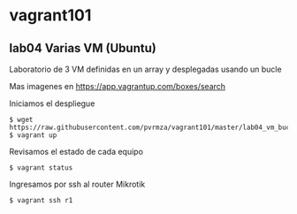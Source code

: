 # vagrant101

## lab04 Varias VM (Ubuntu)
Laboratorio de 3 VM definidas en un array y desplegadas usando un bucle

Mas imagenes en https://app.vagrantup.com/boxes/search


Iniciamos el despliegue
```
$ wget https://raw.githubusercontent.com/pvrmza/vagrant101/master/lab04_vm_bucle/Vagrantfile
$ vagrant up
```

Revisamos el estado de cada equipo
```
$ vagrant status
```

Ingresamos por ssh al router Mikrotik
```
$ vagrant ssh r1
```

